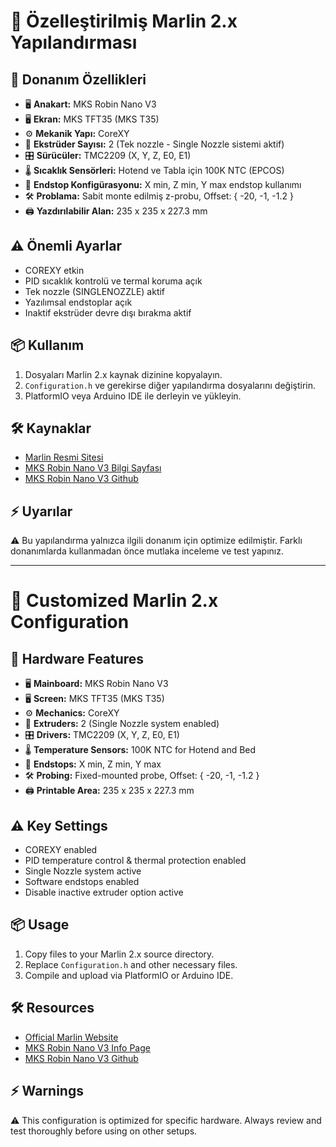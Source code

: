 
# 📁 Özelleştirilmiş Marlin 2.x Yapılandırması

## 🔧 Donanım Özellikleri
- 🖥 **Anakart:** MKS Robin Nano V3
- 🖥 **Ekran:** MKS TFT35 (MKS T35)
- ⚙ **Mekanik Yapı:** CoreXY
- 🧵 **Ekstrüder Sayısı:** 2 (Tek nozzle - Single Nozzle sistemi aktif)
- 🎛 **Sürücüler:** TMC2209 (X, Y, Z, E0, E1)
- 🌡 **Sıcaklık Sensörleri:** Hotend ve Tabla için 100K NTC (EPCOS)
- 🛑 **Endstop Konfigürasyonu:** X min, Z min, Y max endstop kullanımı
- 🛠 **Problama:** Sabit monte edilmiş z-probu, Offset: { -20, -1, -1.2 }
- 🖨 **Yazdırılabilir Alan:** 235 x 235 x 227.3 mm

## ⚠ Önemli Ayarlar
- COREXY etkin
- PID sıcaklık kontrolü ve termal koruma açık
- Tek nozzle (SINGLENOZZLE) aktif
- Yazılımsal endstoplar açık
- Inaktif ekstrüder devre dışı bırakma aktif

## 📦 Kullanım
1. Dosyaları Marlin 2.x kaynak dizinine kopyalayın.
2. `Configuration.h` ve gerekirse diğer yapılandırma dosyalarını değiştirin.
3. PlatformIO veya Arduino IDE ile derleyin ve yükleyin.

## 🛠 Kaynaklar
- [Marlin Resmi Sitesi](https://marlinfw.org/)
- [MKS Robin Nano V3 Bilgi Sayfası](https://makerbase3d.com/product/robin-nano-v3-eagle-32bit-168mhz-f407-control-board-3d-printer-parts-tft-screen-usb-print/)
- [MKS Robin Nano V3 Github](https://github.com/makerbase-mks/MKS-Robin-Nano-V3.X)

## ⚡ Uyarılar
⚠ Bu yapılandırma yalnızca ilgili donanım için optimize edilmiştir. Farklı donanımlarda kullanmadan önce mutlaka inceleme ve test yapınız.

---

# 📁 Customized Marlin 2.x Configuration

## 🔧 Hardware Features
- 🖥 **Mainboard:** MKS Robin Nano V3
- 🖥 **Screen:** MKS TFT35 (MKS T35)
- ⚙ **Mechanics:** CoreXY
- 🧵 **Extruders:** 2 (Single Nozzle system enabled)
- 🎛 **Drivers:** TMC2209 (X, Y, Z, E0, E1)
- 🌡 **Temperature Sensors:** 100K NTC for Hotend and Bed
- 🛑 **Endstops:** X min, Z min, Y max
- 🛠 **Probing:** Fixed-mounted probe, Offset: { -20, -1, -1.2 }
- 🖨 **Printable Area:** 235 x 235 x 227.3 mm

## ⚠ Key Settings
- COREXY enabled
- PID temperature control & thermal protection enabled
- Single Nozzle system active
- Software endstops enabled
- Disable inactive extruder option active

## 📦 Usage
1. Copy files to your Marlin 2.x source directory.
2. Replace `Configuration.h` and other necessary files.
3. Compile and upload via PlatformIO or Arduino IDE.

## 🛠 Resources
- [Official Marlin Website](https://marlinfw.org/)
- [MKS Robin Nano V3 Info Page](https://makerbase3d.com/product/robin-nano-v3-eagle-32bit-168mhz-f407-control-board-3d-printer-parts-tft-screen-usb-print/)
- [MKS Robin Nano V3 Github](https://github.com/makerbase-mks/MKS-Robin-Nano-V3.X)


## ⚡ Warnings
⚠ This configuration is optimized for specific hardware. Always review and test thoroughly before using on other setups.
